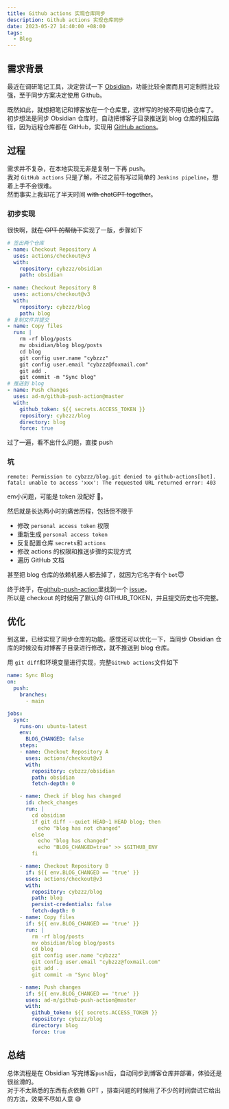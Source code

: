 ```yaml
---
title: Github actions 实现仓库同步
description: Github actions 实现仓库同步
date: 2023-05-27 14:40:00 +08:00
tags:
  - Blog
---
```


## 需求背景

最近在调研笔记工具，决定尝试一下 [Obsidian](https://obsidian.md/)，功能比较全面而且可定制性比较强，至于同步方案决定使用 Github。  

既然如此，就想把笔记和博客放在一个仓库里，这样写的时候不用切换仓库了。  
初步想法是同步 Obsidian 仓库时，自动把博客子目录推送到 blog 仓库的相应路径，因为远程仓库都在 GitHub，实现用 [GitHub actions](https://docs.github.com/en/actions)。

## 过程

需求并不复杂，在本地实现无非是复制一下再 push。  
我对 `GitHub actions` 只是了解，不过之前有写过简单的 `Jenkins pipeline`，想着上手不会很难。  
然而事实上我却花了半天时间 ~~with chatGPT together~~。  

### 初步实现

很快啊，就~~在 GPT 的帮助下~~实现了一版，步骤如下

```yml
# 签出两个仓库
- name: Checkout Repository A
  uses: actions/checkout@v3
  with:
	repository: cybzzz/obsidian
	path: obsidian
       
- name: Checkout Repository B
  uses: actions/checkout@v3
  with:
	repository: cybzzz/blog
	path: blog
# 复制文件并提交
- name: Copy files
  run: |
	rm -rf blog/posts
	mv obsidian/blog blog/posts
	cd blog
	git config user.name "cybzzz"
	git config user.email "cybzzz@foxmail.com"
	git add .
	git commit -m "Sync blog"
# 推送到 blog
- name: Push changes
  uses: ad-m/github-push-action@master
  with:
	github_token: ${{ secrets.ACCESS_TOKEN }}
	repository: cybzzz/blog
	directory: blog
	force: true
```

过了一遍，看不出什么问题，直接 push

### 坑

```shell
remote: Permission to cybzzz/blog.git denied to github-actions[bot].
fatal: unable to access 'xxx': The requested URL returned error: 403
```

em小问题，可能是 token 没配好 🤔。

然后就是长达两小时的痛苦历程，包括但不限于

- 修改 `personal access token` 权限
- 重新生成 `personal access token`
- 反复配置仓库 `secrets`和 `actions`
- 修改 actions 的权限和推送步骤的实现方式
- 遍历 GitHub 文档

甚至把 blog 仓库的依赖机器人都去掉了，就因为它名字有个 `bot`😇

终于终于，在[github-push-action](https://github.com/ad-m/github-push-action)里找到一个 [issue](https://github.com/ad-m/github-push-action/issues/44#issuecomment-581706892)。  
所以是 checkout 的时候用了默认的 GITHUB_TOKEN，并且提交历史也不完整。

## 优化

到这里，已经实现了同步仓库的功能。感觉还可以优化一下，当同步 Obsidian 仓库的时候没有对博客子目录进行修改，就不推送到 blog 仓库。  

用 `git diff`和环境变量进行实现，完整`GitHub actions`文件如下

```yml
name: Sync Blog
on:
  push:
    branches:
      - main

jobs:
  sync:
    runs-on: ubuntu-latest
    env:
      BLOG_CHANGED: false
    steps:
    - name: Checkout Repository A
      uses: actions/checkout@v3
      with:
        repository: cybzzz/obsidian
        path: obsidian
        fetch-depth: 0

    - name: Check if blog has changed
      id: check_changes
      run: |
        cd obsidian
        if git diff --quiet HEAD~1 HEAD blog; then
          echo "blog has not changed"
        else
          echo "blog has changed"
          echo "BLOG_CHANGED=true" >> $GITHUB_ENV
        fi

    - name: Checkout Repository B
      if: ${{ env.BLOG_CHANGED == 'true' }}
      uses: actions/checkout@v3
      with:
        repository: cybzzz/blog
        path: blog
        persist-credentials: false
        fetch-depth: 0
    - name: Copy files
      if: ${{ env.BLOG_CHANGED == 'true' }}
      run: |
        rm -rf blog/posts
        mv obsidian/blog blog/posts
        cd blog
        git config user.name "cybzzz"
        git config user.email "cybzzz@foxmail.com"
        git add .
        git commit -m "Sync blog"

    - name: Push changes
      if: ${{ env.BLOG_CHANGED == 'true' }}
      uses: ad-m/github-push-action@master
      with:
        github_token: ${{ secrets.ACCESS_TOKEN }}
        repository: cybzzz/blog
        directory: blog
        force: true
```

## 总结

总体流程是在 Obsidian 写完博客`push`后，自动同步到博客仓库并部署，体验还是很丝滑的。  
对于不太熟悉的东西有点依赖 GPT ，排查问题的时候用了不少的时间尝试它给出的方法，效果不尽如人意 😅
